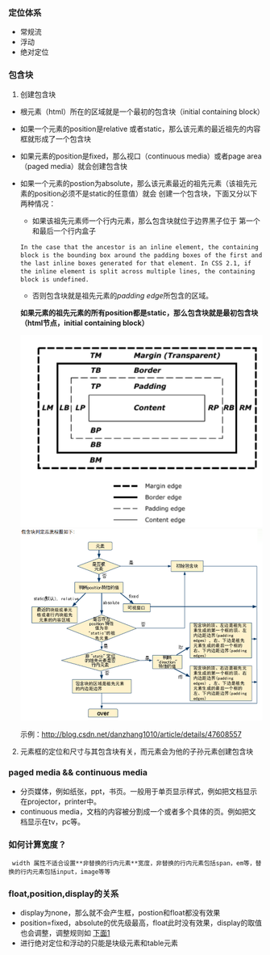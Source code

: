### 定位体系

* 常规流 
* 浮动
* 绝对定位

### 包含块

1. 创建包含块
* 根元素（html）所在的区域就是一个最初的包含块（initial containing block）
* 如果一个元素的position是relative 或者static，那么该元素的最近祖先的内容框就形成了一个包含块
* 如果元素的position是fixed，那么视口（continuous media）或者page area（paged media）就会创建包含快
* 如果一个元素的postion为absolute，那么该元素最近的祖先元素（该祖先元素的position必须不是static的任意值）就会  创建一个包含块，下面又分以下两种情况：

   
   * 如果该祖先元素师一个行内元素，那么包含块就位于边界黑子位于 第一个和最后一个行内盒子
   
   ```
   In the case that the ancestor is an inline element, the containing block is the bounding box around the padding boxes of the first and the last inline boxes generated for that element. In CSS 2.1, if the inline element is split across multiple lines, the containing block is undefined.
   ```
   * 否则包含块就是祖先元素的*padding edge*所包含的区域。
   
   **如果元素的祖先元素的所有position都是static，那么包含块就是最初包含块（html节点，initial containing block）**
   
   ![盒模型](img/1.png) 
   ![包含块判定总流程如图](img/12.png) 
   
   示例：<http://blog.csdn.net/danzhang1010/article/details/47608557>
   
2. 元素框的定位和尺寸与其包含块有关，而元素会为他的子孙元素创建包含块
 

### paged media && continuous media

* 分页媒体，例如纸张，ppt，书页。一般用于单页显示样式，例如把文档显示在projector，printer中。
* continuous media，文档的内容被分割成一个或者多个具体的页。例如把文档显示在tv，pc等。

### 如何计算宽度？
     width 属性不适合设置**非替换的行内元素**宽度，非替换的行内元素包括span，em等，替换的行内元素包括input，image等等

### float,position,display的关系

* display为none，那么就不会产生框，postion和float都没有效果
* position=fixed，absolute的优先级最高，float此时没有效果，display的取值也会调整，调整规则如
  [下面1](#justifyRule)
* 进行绝对定位和浮动的只能是块级元素和table元素

























   

